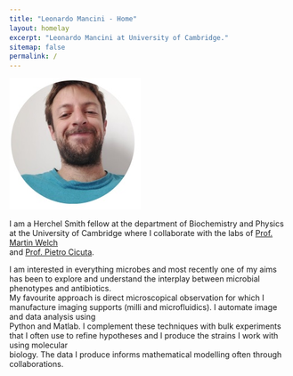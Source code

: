 ```yaml
---
title: "Leonardo Mancini - Home"
layout: homelay
excerpt: "Leonardo Mancini at University of Cambridge."
sitemap: false
permalink: /
---
```

![Profile image](/images/smallpic.jpg)
    
I am a Herchel Smith fellow at the department of Biochemistry and Physics at the University of Cambridge where I collaborate with the labs of [Prof. Martin Welch](https://www4.bioc.cam.ac.uk/welch/)  
and [Prof. Pietro Cicuta](https://people.bss.phy.cam.ac.uk/~pc245/). 

I am interested in everything microbes and most recently one of my aims has been to explore and understand the interplay between microbial phenotypes and antibiotics.  
My favourite approach is direct microscopical observation for which I manufacture imaging supports (milli and microfluidics). I automate image and data analysis using  
Python and Matlab. I complement these techniques with bulk experiments that I often use to refine hypotheses and I produce the strains I work with using molecular  
biology. The data I produce informs mathematical modelling often through collaborations.




